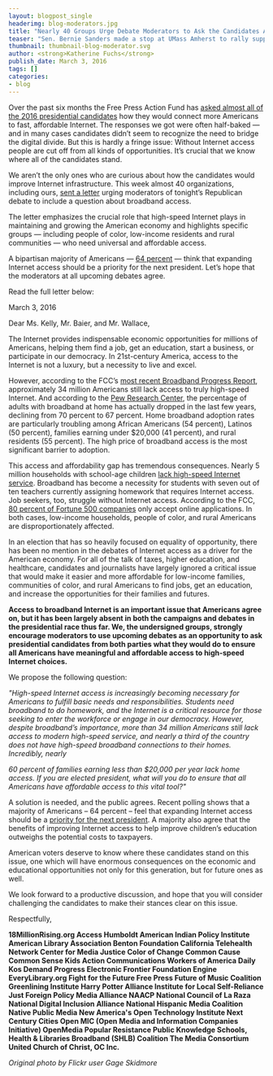 ```yaml
---
layout: blogpost_single
headerimg: blog-moderators.jpg
title: "Nearly 40 Groups Urge Debate Moderators to Ask the Candidates About Internet Access"
teaser: "Sen. Bernie Sanders made a stop at UMass Amherst to rally support in the runup to Super Tuesday."
thumbnail: thumbnail-blog-moderator.svg
author: <strong>Katherine Fuchs</strong>
publish_date: March 3, 2016
tags: []
categories:
- blog
---
```

Over the past six months the Free Press Action Fund has [asked almost all of the 2016 presidential candidates](https://internet2016.net/blog/bird-dog-iowa-internet-access.html) how they would connect more Americans to fast, affordable Internet. The responses we got were often half-baked — and in many cases candidates didn’t seem to recognize the need to bridge the digital divide. But this is hardly a fringe issue: Without Internet access people are cut off from all kinds of opportunities. It’s crucial that we know where all of the candidates stand.

We aren’t the only ones who are curious about how the candidates would improve Internet infrastructure. This week almost 40 organizations, including ours, [sent a letter](http://thehill.com/sites/default/files/access_debate_letter_fox_20160302.pdf) urging moderators of tonight’s Republican debate to include a question about broadband access.

The letter emphasizes the crucial role that high-speed Internet plays in maintaining and growing the American economy and highlights specific groups — including people of color, low-income residents and rural communities — who need universal and affordable access.

A bipartisan majority of Americans — [64 percent](http://tfreedmanconsulting.com/documents/AccessPollingMemo_20151123.pdf) — think that expanding Internet access should be a priority for the next president. Let’s hope that the moderators at all upcoming debates agree.

Read the full letter below:

March 3, 2016
  
Dear Ms. Kelly, Mr. Baier, and Mr. Wallace,
 
The Internet provides indispensable economic opportunities for millions of Americans, helping them find a job, get an education, start a business, or participate in our democracy. In 21st-century America, access to the Internet is not a luxury, but a necessity to live and excel.

However, according to the FCC’s [most recent Broadband Progress Report](http://transition.fcc.gov/Daily_Releases/Daily_Business/2016/db0129/FCC-16-6A1.pdf), approximately 34 million Americans still lack access to truly high-speed Internet. And according to the [Pew Research Center](http://www.pewinternet.org/files/2015/12/Broadband-adoption-full.pdf), the percentage of adults with broadband at home has actually dropped in the last few years, declining from 70 percent to 67 percent. Home broadband adoption rates are particularly troubling among African Americans (54 percent), Latinos (50 percent), families earning under $20,000 (41 percent), and rural residents (55 percent). The high price of broadband access is the most significant barrier to adoption.

This access and affordability gap has tremendous consequences. Nearly 5 million households with school-age children [lack high-speed Internet service](http://www.pewresearch.org/fact-tank/2015/04/20/the-numbers-behind-the-broadband-homework-gap/). Broadband has become a necessity for students with seven out of ten teachers currently assigning homework that requires Internet access. Job seekers, too, struggle without Internet access. According to the FCC, [80 percent of Fortune 500 companies](https://apps.fcc.gov/edocs_public/attachmatch/DOC-311281A1.pdf) only accept online applications. In both cases, low-income households, people of color, and rural Americans are disproportionately affected.

In an election that has so heavily focused on equality of opportunity, there has been no mention in the debates of Internet access as a driver for the American economy. For all of the talk of taxes, higher education, and healthcare, candidates and journalists have largely ignored a critical issue that would make it easier and more affordable for low-income families, communities of color, and rural Americans to find jobs, get an education, and increase the opportunities for their families and futures.

**Access to broadband Internet is an important issue that Americans agree on, but it has been largely absent in both the campaigns and debates in the presidential race thus far. We, the undersigned groups, strongly encourage moderators to use upcoming debates as an opportunity to ask presidential candidates from both parties what they would do to ensure all Americans have meaningful and affordable access to high-speed Internet choices.**

We propose the following question:

<em>"High-speed Internet access is increasingly becoming necessary for Americans to fulfill basic needs and responsibilities. Students need broadband to do homework, and the Internet is a critical resource for those seeking to enter the workforce or engage in our democracy. However, despite broadband’s importance, more than 34 million Americans still lack access to modern high-speed service, and nearly a third of the country does not have high-speed broadband connections to their homes. Incredibly, nearly

60 percent of families earning less than $20,000 per year lack home access. If you are elected president, what will you do to ensure that all Americans have affordable access to this vital tool?"</em>

A solution is needed, and the public agrees. Recent polling shows that a majority of Americans – 64 percent – feel that expanding Internet access should be a [priority for the next president](http://tfreedmanconsulting.com/documents/AccessPollingMemo_20151123.pdf). A majority also agree that the benefits of improving Internet access to help improve children’s education outweighs the potential costs to taxpayers.

American voters deserve to know where these candidates stand on this issue, one which will have enormous consequences on the economic and educational opportunities not only for this generation, but for future ones as well.

We look forward to a productive discussion, and hope that you will consider challenging the candidates to make their stances clear on this issue.

Respectfully,

**18MillionRising.org
Access Humboldt
American Indian Policy Institute
American Library Association
Benton Foundation
California Telehealth Network
Center for Media Justice
Color of Change
Common Cause
Common Sense Kids Action
Communications Workers of America
Daily Kos
Demand Progress
Electronic Frontier Foundation
Engine
EveryLibrary.org
Fight for the Future
Free Press
Future of Music Coalition
Greenlining Institute
Harry Potter Alliance
Institute for Local Self-Reliance
Just Foreign Policy
Media Alliance
NAACP
National Council of La Raza
National Digital Inclusion Alliance
National Hispanic Media Coalition
Native Public Media
New America's Open Technology Institute
Next Century Cities
Open MIC (Open Media and Information Companies Initiative)
OpenMedia
Popular Resistance
Public Knowledge
Schools, Health & Libraries Broadband (SHLB) Coalition
The Media Consortium
United Church of Christ, OC Inc.**
 

*Original photo by Flickr user Gage Skidmore*
